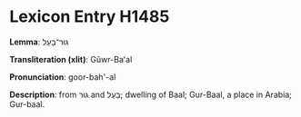 # Lexicon Entry H1485

**Lemma**: גּוּר־בַּעַל

**Transliteration (xlit)**: Gûwr-Baʻal

**Pronunciation**: goor-bah'-al

**Description**:
from גּוּר and בַּעַל; dwelling of Baal; Gur-Baal, a place in Arabia; Gur-baal.
